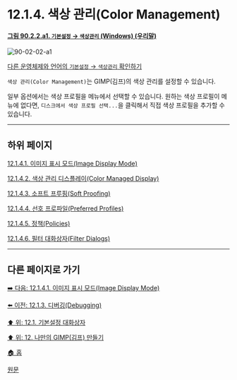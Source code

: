 # 12.1.4. 색상 관리(Color Management)

<a id="90-02-02-a1"></a>

#### [그림 90.2.2.a1. `기본설정` → `색상관리` (Windows) (우리말)](./90-02-02-color-management.md#90-02-02-a1)
![90-02-02-a1](https://github.com/wonder13662/gimp/assets/15767104/bb017670-c041-49ea-a783-c5084fb3eece)

[다른 운영체제와 언어의 `기본설정` → `색상관리` 확인하기](./90-02-02-color-management.md#90-02-02-a2)

`색상 관리(Color Management)`는 GIMP(김프)의 색상 관리를 설정할 수 있습니다.

일부 옵션에서는 색상 프로필을 메뉴에서 선택할 수 있습니다. 원하는 색상 프로필이 메뉴에 없다면, `디스크에서 색상 프로필 선택...`을 클릭해서 직접 색상 프로필을 추가할 수 있습니다.

***

## 하위 페이지

[12.1.4.1. 이미지 표시 모드(Image Display Mode)](./12-01-04-01-image_display_mode.md)

[12.1.4.2. 색상 관리 디스플레이(Color Managed Display)](./12-01-04-02-color_managed_display.md)

[12.1.4.3. 소프트 프루핑(Soft Proofing)](./12-01-04-03-soft_proofing.md)

[12.1.4.4. 선호 프로파일(Preferred Profiles)](./12-01-04-04-preferred_profiles.md)

[12.1.4.5. 정책(Policies)](./12-01-04-05-policies.md)

[12.1.4.6. 필터 대화상자(Filter Dialogs)](./12-01-04-06-filter_dialogs.md)

***

## 다른 페이지로 가기

[➡️ 다음: 12.1.4.1. 이미지 표시 모드(Image Display Mode)](./12-01-04-01-image_display_mode.md)

[⬅️ 이전: 12.1.3. 디버깅(Debugging)](./12-01-03-debugging.md)

[⬆️ 위: 12.1. 기본설정 대화상자](./12-01-00-preference-dialog.md)

[⬆️ 위: 12. 나만의 GIMP(김프) 만들기](./12-00-enrich-my-gimp.md)

[🏠 홈](./00-home.md)

[원문](https://docs.gimp.org/2.10/ko/gimp-pimping.html#gimp-prefs-color-management)
